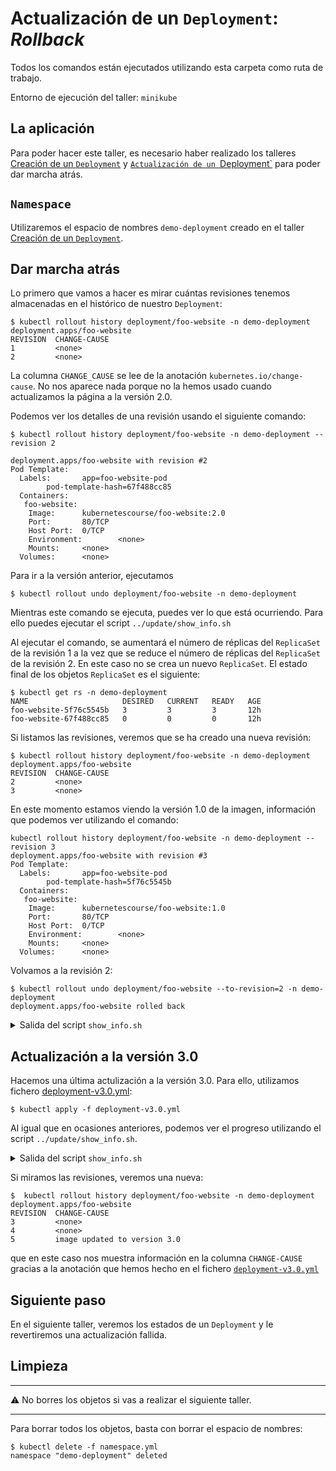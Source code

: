 # Actualización de un `Deployment`: _Rollback_ 

Todos los comandos están ejecutados utilizando esta carpeta como ruta de trabajo.

Entorno de ejecución del taller: `minikube`

## La aplicación

Para poder hacer este taller, es necesario haber realizado los talleres 
[Creación de un `Deployment`](../create/README_es.md) y 
[`Actualización de un `Deployment`](../update/README_es.md)
para poder dar marcha atrás.

## `Namespace`

Utilizaremos el espacio de nombres `demo-deployment` creado en el taller 
[Creación de un `Deployment`](../create/README_es.md).

## Dar marcha atrás

Lo primero que vamos a hacer es mirar cuántas revisiones tenemos almacenadas en el histórico de
nuestro `Deployment`:

```shell
$ kubectl rollout history deployment/foo-website -n demo-deployment
deployment.apps/foo-website 
REVISION  CHANGE-CAUSE
1         <none>
2         <none>
```

La columna `CHANGE_CAUSE` se lee de la anotación `kubernetes.io/change-cause`. No nos aparece nada porque 
no la hemos usado cuando actualizamos la página a la versión 2.0.

Podemos ver los detalles de una revisión usando el siguiente comando:

```shell
$ kubectl rollout history deployment/foo-website -n demo-deployment --revision 2

deployment.apps/foo-website with revision #2
Pod Template:
  Labels:       app=foo-website-pod
        pod-template-hash=67f488cc85
  Containers:
   foo-website:
    Image:      kubernetescourse/foo-website:2.0
    Port:       80/TCP
    Host Port:  0/TCP
    Environment:        <none>
    Mounts:     <none>
  Volumes:      <none>
```

Para ir a la versión anterior, ejecutamos

```shell
$ kubectl rollout undo deployment/foo-website -n demo-deployment
```

Mientras este comando se ejecuta, puedes ver lo que está ocurriendo. Para ello puedes
ejecutar el script `../update/show_info.sh`

Al ejecutar el comando, se aumentará el número de réplicas del `ReplicaSet` de la revisión 1 a la vez que
se reduce el número de réplicas del `ReplicaSet` de la revisión 2. En este caso no se crea un nuevo `ReplicaSet`.
El estado final de los objetos `ReplicaSet` es el siguiente:

```shell
$ kubectl get rs -n demo-deployment
NAME                     DESIRED   CURRENT   READY   AGE
foo-website-5f76c5545b   3         3         3       12h
foo-website-67f488cc85   0         0         0       12h
```

Si listamos las revisiones, veremos que se ha creado una nueva revisión:

```shell
$ kubectl rollout history deployment/foo-website -n demo-deployment             
deployment.apps/foo-website 
REVISION  CHANGE-CAUSE
2         <none>
3         <none>
```
En este momento estamos viendo la versión 1.0 de la imagen, información que podemos ver utilizando el comando:

```shell
kubectl rollout history deployment/foo-website -n demo-deployment --revision 3 
deployment.apps/foo-website with revision #3
Pod Template:
  Labels:       app=foo-website-pod
        pod-template-hash=5f76c5545b
  Containers:
   foo-website:
    Image:      kubernetescourse/foo-website:1.0
    Port:       80/TCP
    Host Port:  0/TCP
    Environment:        <none>
    Mounts:     <none>
  Volumes:      <none>
```

Volvamos a la revisión 2:

```shell
$ kubectl rollout undo deployment/foo-website --to-revision=2 -n demo-deployment
deployment.apps/foo-website rolled back
```


<details>
<summary>Salida del script <code>show_info.sh</code></summary>

En el primer comando se observa muy bien cómo se aumentan y disminuyen las réplicas de los dos `ReplicaSets`
del `Deployment`. 

```shell
$ kubectl get rs -n demo-deployment
NAME                     DESIRED   CURRENT   READY   AGE
foo-website-5f76c5545b   2         2         2       12h
foo-website-67f488cc85   2         2         1       12h


$ kubectl get pods -n demo-deployment
NAME                           READY   STATUS    RESTARTS   AGE
foo-website-5f76c5545b-g4f8k   1/1     Running   0          11m
foo-website-5f76c5545b-t7z7n   1/1     Running   0          11m
foo-website-67f488cc85-c7sv6   1/1     Running   0          1s
foo-website-67f488cc85-hb984   1/1     Running   0          3s


$ kubectl describe deployment foo-website -n demo-deployment
Name:                   foo-website
Namespace:              demo-deployment
CreationTimestamp:      Thu, 10 Feb 2022 05:57:07 +0100
Labels:                 app=foo-website
Annotations:            deployment.kubernetes.io/revision: 4
Selector:               app=foo-website-pod
Replicas:               3 desired | 3 updated | 4 total | 3 available | 1 unavailable
StrategyType:           RollingUpdate
MinReadySeconds:        0
RollingUpdateStrategy:  25% max unavailable, 25% max surge
Pod Template:
  Labels:  app=foo-website-pod
  Containers:
   foo-website:
    Image:        kubernetescourse/foo-website:2.0
    Port:         80/TCP
    Host Port:    0/TCP
    Environment:  <none>
    Mounts:       <none>
  Volumes:        <none>
Conditions:
  Type           Status  Reason
  ----           ------  ------
  Available      True    MinimumReplicasAvailable
  Progressing    True    ReplicaSetUpdated
OldReplicaSets:  foo-website-5f76c5545b (1/1 replicas created)
NewReplicaSet:   foo-website-67f488cc85 (3/3 replicas created)
Events:
  Type    Reason             Age   From                   Message
  ----    ------             ----  ----                   -------
  Normal  ScalingReplicaSet  11m   deployment-controller  Scaled up replica set foo-website-5f76c5545b to 1
  Normal  ScalingReplicaSet  11m   deployment-controller  Scaled down replica set foo-website-67f488cc85 to 2
  Normal  ScalingReplicaSet  11m   deployment-controller  Scaled up replica set foo-website-5f76c5545b to 2
  Normal  ScalingReplicaSet  11m   deployment-controller  Scaled down replica set foo-website-67f488cc85 to 1
  Normal  ScalingReplicaSet  11m   deployment-controller  Scaled up replica set foo-website-5f76c5545b to 3
  Normal  ScalingReplicaSet  11m   deployment-controller  Scaled down replica set foo-website-67f488cc85 to 0
  Normal  ScalingReplicaSet  2s    deployment-controller  Scaled up replica set foo-website-67f488cc85 to 1
  Normal  ScalingReplicaSet  0s    deployment-controller  Scaled down replica set foo-website-5f76c5545b to 2
  Normal  ScalingReplicaSet  0s    deployment-controller  Scaled up replica set foo-website-67f488cc85 to 2
  Normal  ScalingReplicaSet  0s    deployment-controller  Scaled down replica set foo-website-5f76c5545b to 1
  Normal  ScalingReplicaSet  0s    deployment-controller  Scaled up replica set foo-website-67f488cc85 to 3
```
</details>

## Actualización a la versión 3.0

Hacemos una última actulización a la versión 3.0. Para ello, utilizamos fichero [deployment-v3.0.yml](./deployment-v3.0.yml):

```shell
$ kubectl apply -f deployment-v3.0.yml
```

Al igual que en ocasiones anteriores, podemos ver el progreso utilizando el script `../update/show_info.sh`.

<details>
<summary>Salida del script <code>show_info.sh</code></summary>

```shell
$ kubectl get rs
NAME                     DESIRED   CURRENT   READY   AGE
foo-website-5f76c5545b   0         0         0       13h
foo-website-67f488cc85   3         3         3       13h
foo-website-6c9689f58d   1         1         0       1s


$ kubectl get pods
NAME                           READY   STATUS              RESTARTS   AGE
foo-website-67f488cc85-c7sv6   1/1     Running             0          28m
foo-website-67f488cc85-hb984   1/1     Running             0          28m
foo-website-67f488cc85-x295k   1/1     Running             0          28m
foo-website-6c9689f58d-dbr2h   0/1     ContainerCreating   0          2s


$ kubectl describe deployment foo-website -n demo-deployment
Name:                   foo-website
Namespace:              demo-deployment
CreationTimestamp:      Thu, 10 Feb 2022 05:57:07 +0100
Labels:                 app=foo-website
Annotations:            deployment.kubernetes.io/revision: 5
                        kubernetes.io/change-cause: image updated to version 3.0
Selector:               app=foo-website-pod
Replicas:               3 desired | 1 updated | 4 total | 3 available | 1 unavailable
StrategyType:           RollingUpdate
MinReadySeconds:        0
RollingUpdateStrategy:  25% max unavailable, 25% max surge
Pod Template:
  Labels:  app=foo-website-pod
  Containers:
   foo-website:
    Image:        kubernetescourse/foo-website:3.0
    Port:         80/TCP
    Host Port:    0/TCP
    Environment:  <none>
    Mounts:       <none>
  Volumes:        <none>
Conditions:
  Type           Status  Reason
  ----           ------  ------
  Available      True    MinimumReplicasAvailable
  Progressing    True    ReplicaSetUpdated
OldReplicaSets:  foo-website-67f488cc85 (3/3 replicas created)
NewReplicaSet:   foo-website-6c9689f58d (1/1 replicas created)
Events:
  Type    Reason             Age   From                   Message
  ----    ------             ----  ----                   -------
  Normal  ScalingReplicaSet  39m   deployment-controller  Scaled up replica set foo-website-5f76c5545b to 1
  Normal  ScalingReplicaSet  39m   deployment-controller  Scaled down replica set foo-website-67f488cc85 to 2
  Normal  ScalingReplicaSet  39m   deployment-controller  Scaled up replica set foo-website-5f76c5545b to 2
  Normal  ScalingReplicaSet  39m   deployment-controller  Scaled down replica set foo-website-67f488cc85 to 1
  Normal  ScalingReplicaSet  39m   deployment-controller  Scaled up replica set foo-website-5f76c5545b to 3
  Normal  ScalingReplicaSet  39m   deployment-controller  Scaled down replica set foo-website-67f488cc85 to 0
  Normal  ScalingReplicaSet  28m   deployment-controller  Scaled up replica set foo-website-67f488cc85 to 1
  Normal  ScalingReplicaSet  28m   deployment-controller  Scaled down replica set foo-website-5f76c5545b to 2
  Normal  ScalingReplicaSet  28m   deployment-controller  Scaled up replica set foo-website-67f488cc85 to 2
  Normal  ScalingReplicaSet  28m   deployment-controller  Scaled down replica set foo-website-5f76c5545b to 1
  Normal  ScalingReplicaSet  28m   deployment-controller  Scaled up replica set foo-website-67f488cc85 to 3
  Normal  ScalingReplicaSet  28m   deployment-controller  Scaled down replica set foo-website-5f76c5545b to 0
  Normal  ScalingReplicaSet  1s    deployment-controller  Scaled up replica set foo-website-6c9689f58d to 1
```

</details>


Si miramos las revisiones, veremos una nueva:

```shell
$  kubectl rollout history deployment/foo-website -n demo-deployment
deployment.apps/foo-website 
REVISION  CHANGE-CAUSE
3         <none>
4         <none>
5         image updated to version 3.0
```

que en este caso nos muestra información en la columna `CHANGE-CAUSE` gracias a la anotación que hemos hecho en el
fichero [`deployment-v3.0.yml`](./deployment-v3.0.yml)

## Siguiente paso

En el siguiente taller, veremos los estados de un `Deployment` y le revertiremos una actualización fallida.

## Limpieza

---

⚠️ No borres los objetos si vas a realizar el siguiente taller.

---

Para borrar todos los objetos, basta con borrar el espacio de nombres:

```shell
$ kubectl delete -f namespace.yml
namespace "demo-deployment" deleted
```